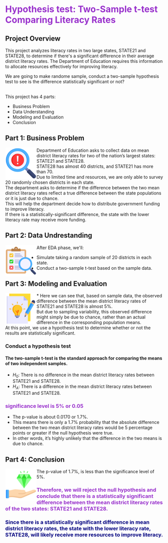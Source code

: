 # <span style='color:darkorchid'> Hypothesis test: Two-Sample t-test <br> Comparing Literacy Rates </span>

## Project Overview
This project analyzes literacy rates in two large states, STATE21 and STATE28, to determine if there's a significant difference in their average district literacy rates. The Department of Education requires this information to allocate resources effectively for improving literacy.


We are going to make randome sample, conduct a two-sample hypothesis test to see is the difference statistically significant or not? 



<br> This project has 4 parts:
* Business Problem
* Data Understanding
* Modeling and Evaluation
* Conclusion

 
## Part 1: Business Problem
<img src="images/problem_10266358.png" width="100" height="100" align=left  >
Department of Education asks to collect data on mean district literacy rates for two of the nation’s largest states: STATE21 and STATE28. <br> STATE28 has almost 40 districts, and STATE21 has more than 70.
<br> Due to limited time and resources, we are only able to survey 20 randomly chosen districts in each state. 
<br> The department asks to determine if the difference between the two mean district literacy rates reflect a true difference between the state populations or it is just due to chance.
<br> This will help the department decide how to distribute government funding to improve literacy.
<br> If there is a statistically-significant difference, the state with the lower literacy rate may receive more funding. 




## Part 2: Data Undrestanding
<img src="images/survey_10266430.png" width="100" height="100" align=left  >

After EDA phase, we'll: 
* Simulate taking a random sample of 20 districts in each state.
* Conduct a two-sample t-test based on the sample data.

 


## Part 3: Modeling and Evaluation
 <img src="images/creative-writing_10266412.png" width="100" height="100" align=left  >
 * Here we can see that, based on sample data, the observed difference between the mean district literacy rates of STATE21 and STATE28 is almost 5%. 
<br> But due to sampling variability, this observed difference might simply be due to chance, rather than an actual difference in the corresponding population means. 
<br> At this point, we use a hypothesis test to determine whether or not the results are statistically significant.


### Conduct a hypothesis test
#### The two-sample t-test is the standard approach for comparing the means of two independent samples.
*   $H_0$: There is no difference in the mean district literacy rates between STATE21 and STATE28.
*   $H_A$: There is a difference in the mean district literacy rates between STATE21 and STATE28.




###  <span style='color:darkorchid'> significance level is 5% or 0.05 </span>
* The p-value is about 0.0170 or 1.7%.
* This means there is only a 1.7% probability that the absolute difference between the two mean district literacy rates would be 5 percentage points or greater if the null hypothesis were true. 
* In other words, it’s highly unlikely that the difference in the two means is due to chance.




## Part 4: Conclusion
<img src="images/value_10266329.png" width="100" height="100" align=left  >

The p-value of 1.7%, is less than the significance level of 5%. 
 


### <span style='color:darkorchid'> Therefore, we will reject the null hypothesis and conclude that there is a statistically significant difference between the mean district literacy rates of the two states: STATE21 and STATE28. </span>


### <span style='color:navy'> Since there is a statistically significant difference in mean district literacy rates, the state with the lower literacy rate, STATE28, will likely receive more resources to improve literacy.  </span>


